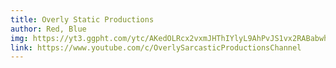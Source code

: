 ```yaml
---
title: Overly Static Productions
author: Red, Blue 
img: https://yt3.ggpht.com/ytc/AKedOLRcx2vxmJHThIYlyL9AhPvJS1vx2RABabwhuz_Z=s176-c-k-c0x00ffffff-no-rj-mo 
link: https://www.youtube.com/c/OverlySarcasticProductionsChannel 
---
```

